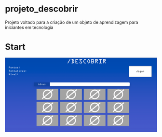# projeto_descobrir
Projeto voltado para a criação de um objeto de aprendizagem para iniciantes em tecnologia

# Start
![alt text](https://raw.githubusercontent.com/bibliotecaosmar/projeto_descobrir/master/prototypes/printscreen.png)

